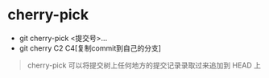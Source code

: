 cherry-pick
===

- git cherry-pick <提交号>...
- git cherry C2 C4[复制commit到自己的分支]
  
> cherry-pick 可以将提交树上任何地方的提交记录录取过来追加到 HEAD 上